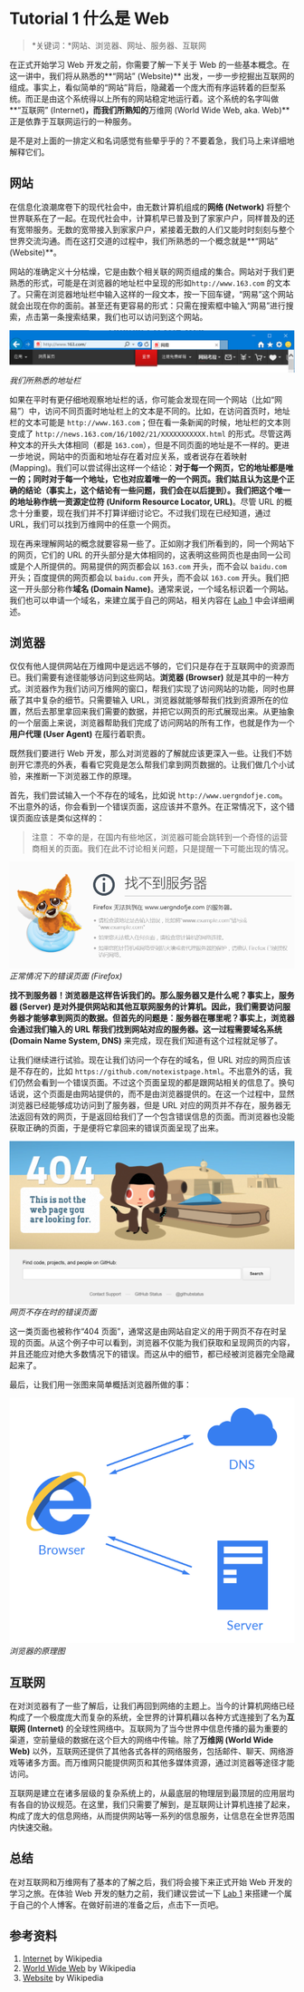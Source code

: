 # Tutorial 1 什么是 Web

> *关键词：*网站、浏览器、网址、服务器、互联网

在正式开始学习 Web 开发之前，你需要了解一下关于 Web 的一些基本概念。在这一讲中，我们将从熟悉的**“网站” (Website)** 出发，一步一步挖掘出互联网的组成。事实上，看似简单的“网站”背后，隐藏着一个庞大而有序运转着的巨型系统。而正是由这个系统得以上所有的网站稳定地运行着。这个系统的名字叫做**“互联网” (Internet)**，而我们所熟知的**万维网 (World Wide Web, aka. Web)** 正是依靠于互联网运行的一种服务。

是不是对上面的一排定义和名词感觉有些晕乎乎的？不要着急，我们马上来详细地解释它们。

## 网站

在信息化浪潮席卷下的现代社会中，由无数计算机组成的**网络 (Network)** 将整个世界联系在了一起。在现代社会中，计算机早已普及到了家家户户，同样普及的还有宽带服务。无数的宽带接入到家家户户，紧接着无数的人们又能时时刻刻与整个世界交流沟通。而在这打交道的过程中，我们所熟悉的一个概念就是**“网站” (Website)**。

网站的准确定义十分枯燥，它是由数个相关联的网页组成的集合。网站对于我们更熟悉的形式，可能是在浏览器的地址栏中呈现的形如`http://www.163.com` 的文本了。只需在浏览器地址栏中输入这样的一段文本，按一下回车键，“网易”这个网站就会出现在你的面前。甚至还有更容易的形式：只需在搜索框中输入“网易”进行搜索，点击第一条搜索结果，我们也可以访问到这个网站。

![熟悉的地址栏](images/address-bar.png)
*我们所熟悉的地址栏*

如果在平时有更仔细地观察地址栏的话，你可能会发现在同一个网站（比如“网易”）中，访问不同页面时地址栏上的文本是不同的。比如，在访问首页时，地址栏的文本可能是 `http://www.163.com`；但在看一条新闻的时候，地址栏的文本则变成了 `http://news.163.com/16/1002/21/XXXXXXXXXXX.html` 的形式。尽管这两种文本的开头大体相同（都是 `163.com`），但是不同页面的地址是不一样的。更进一步地说，网站中的页面和地址存在着对应关系，或者说存在着映射 (Mapping)。我们可以尝试得出这样一个结论：**对于每一个网页，它的地址都是唯一的；同时对于每一个地址，它也对应着唯一的一个网页。**我们姑且认为这是个正确的结论（事实上，这个结论有一些问题，我们会在以后提到）。我们把这个唯一的地址称作**统一资源定位符 (Uniform Resource Locator, URL)**。尽管 URL 的概念十分重要，现在我们并不打算详细讨论它。不过我们现在已经知道，通过 URL，我们可以找到万维网中的任意一个网页。

现在再来理解网站的概念就要容易一些了。正如刚才我们所看到的，同一个网站下的网页，它们的 URL 的开头部分是大体相同的，这表明这些网页也是由同一公司或是个人所提供的。网易提供的网页都会以 `163.com` 开头，而不会以 `baidu.com` 开头；百度提供的网页都会以 `baidu.com` 开头，而不会以 `163.com` 开头。我们把这一开头部分称作**域名 (Domain Name)**。通常来说，一个域名标识着一个网站。我们也可以申请一个域名，来建立属于自己的网站，相关内容在 [Lab 1](../lab-1/index.html) 中会详细阐述。

## 浏览器

仅仅有他人提供网站在万维网中是远远不够的，它们只是存在于互联网中的资源而已。我们需要有途径能够访问到这些网站。**浏览器 (Browser)** 就是其中的一种方式。浏览器作为我们访问万维网的窗口，帮我们实现了访问网站的功能，同时也屏蔽了其中复杂的细节。只需要输入 URL，浏览器就能够帮我们找到资源所在的位置，然后去那里拿回来我们需要的数据，并把它以网页的形式展现出来。从更抽象的一个层面上来说，浏览器帮助我们完成了访问网站的所有工作，也就是作为一个**用户代理 (User Agent)** 在履行着职责。

既然我们要进行 Web 开发，那么对浏览器的了解就应该更深入一些。让我们不妨剖开它漂亮的外表，看看它究竟是怎么帮我们拿到网页数据的。让我们做几个小试验，来推断一下浏览器工作的原理。

首先，我们尝试输入一个不存在的域名，比如说 `http://www.uergndofje.com`。不出意外的话，你会看到一个错误页面，这应该并不意外。在正常情况下，这个错误页面应该是类似这样的：

> 注意：
> 不幸的是，在国内有些地区，浏览器可能会跳转到一个奇怪的运营商相关的页面。我们在此不讨论相关问题，只是提醒一下可能出现的情况。

![域名没有被解析](images/domain-not-resolved.png)
*正常情况下的错误页面 (Firefox)*

**找不到服务器！**浏览器是这样告诉我们的。那么服务器又是什么呢？事实上，**服务器 (Server)** 是对外提供网站和其他互联网服务的计算机。因此，我们需要访问服务器才能够拿到网页的数据。但首先的问题是：服务器在哪里呢？事实上，浏览器会通过我们输入的 URL 帮我们找到网站对应的服务器。这一过程需要**域名系统 (Domain Name System, DNS)** 来完成，现在我们知道有这个过程就足够了。

让我们继续进行试验。现在让我们访问一个存在的域名，但 URL 对应的网页应该是不存在的，比如 `https://github.com/notexistpage.html`。不出意外的话，我们仍然会看到一个错误页面。不过这个页面呈现的都是跟网站相关的信息了。换句话说，这个页面是由网站提供的，而不是由浏览器提供的。在这一个过程中，显然浏览器已经能够成功访问到了服务器，但是 URL 对应的网页并不存在，服务器无法返回有效的网页，于是返回给我们了一个包含错误信息的页面。而浏览器也没能获取正确的页面，于是便将它拿回来的错误页面呈现了出来。

![网页不存在](images/github-404.png)
*网页不存在时的错误页面*

这一类页面也被称作“404 页面”，通常这是由网站自定义的用于网页不存在时呈现的页面。从这个例子中可以看到，浏览器不仅能为我们获取和呈现网页的内容，并且还能应对绝大多数情况下的错误。而这从中的细节，都已经被浏览器完全隐藏起来了。

最后，让我们用一张图来简单概括浏览器所做的事：

![浏览器原理](images/browser-process.png)
*浏览器的原理图*

## 互联网

在对浏览器有了一些了解后，让我们再回到网络的主题上。当今的计算机网络已经构成了一个极度庞大而复杂的系统，全世界的计算机藉以各种方式连接到了名为**互联网 (Internet)** 的全球性网络中。互联网为了当今世界中信息传播的最为重要的渠道，空前量级的数据在这个巨大的网络中传输。除了**万维网 (World Wide Web)** 以外，互联网还提供了其他各式各样的网络服务，包括邮件、聊天、网络游戏等诸多方面。而万维网只能提供网页和其他多媒体资源，通过浏览器等途径才能访问。

互联网是建立在诸多层级的复杂系统上的，从最底层的物理层到最顶层的应用层均有各自的协议规范。在这里，我们只需要了解到，是互联网让计算机连接了起来，构成了庞大的信息网络，从而提供网站等一系列的信息服务，让信息在全世界范围内快速交融。

## 总结

在对互联网和万维网有了基本的了解之后，我们将会接下来正式开始 Web 开发的学习之旅。在体验 Web 开发的魅力之前，我们建议尝试一下 [Lab 1](../lab-1/index.html) 来搭建一个属于自己的个人博客。在做好前进的准备之后，点击下一页吧。

## 参考资料

1. [Internet](https://en.wikipedia.org/wiki/Internet) by Wikipedia
2. [World Wide Web](https://en.wikipedia.org/wiki/World_Wide_Web) by Wikipedia 
3. [Website](https://en.wikipedia.org/wiki/Website) by Wikipedia
